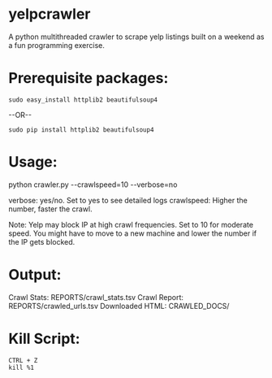 yelpcrawler
===========

A python multithreaded crawler to scrape yelp listings built on a weekend as a fun programming exercise.

Prerequisite packages:
=============

    sudo easy_install httplib2 beautifulsoup4

--OR--

    sudo pip install httplib2 beautifulsoup4

Usage:
=======
python crawler.py --crawlspeed=10 --verbose=no

verbose: yes/no. Set to yes to see detailed logs
crawlspeed: Higher the number, faster the crawl.

Note: Yelp may block IP at high crawl frequencies. Set to 10 for moderate speed. 
      You might have to move to a new machine and lower the number if the IP gets blocked.

Output:
=========
Crawl Stats: REPORTS/crawl_stats.tsv
Crawl Report: REPORTS/crawled_urls.tsv
Downloaded HTML: CRAWLED_DOCS/

Kill Script:
==========

    CTRL + Z
    kill %1

